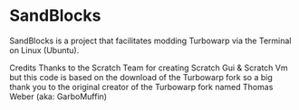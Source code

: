 # SandBlocks
SandBlocks is a project that facilitates modding Turbowarp via the Terminal on Linux (Ubuntu).

Credits
Thanks to the Scratch Team for creating Scratch Gui & Scratch Vm but this code is based on the download of the Turbowarp fork so a big thank you to the original creator of the Turbowarp fork named Thomas Weber (aka: GarboMuffin)

